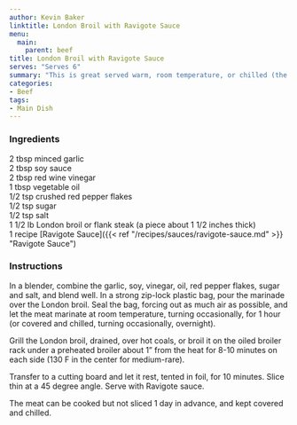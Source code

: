 ```yaml
---
author: Kevin Baker
linktitle: London Broil with Ravigote Sauce
menu:
  main:
    parent: beef
title: London Broil with Ravigote Sauce
serves: "Serves 6"
summary: "This is great served warm, room temperature, or chilled (the latter being especially appealing on a hot day)."
categories:
- Beef
tags:
- Main Dish
---
```

### Ingredients

<div class="ingredient-list">

2 tbsp minced garlic  
2 tbsp soy sauce  
2 tbsp red wine vinegar  
1 tbsp vegetable oil    
1/2 tsp crushed red pepper flakes  
1/2 tsp sugar  
1/2 tsp salt  
1 1/2 lb London broil or flank steak (a piece about 1 1/2 inches thick)  
1 recipe [Ravigote Sauce]({{< ref "/recipes/sauces/ravigote-sauce.md" >}} "Ravigote Sauce")   

</div>

### Instructions
In a blender, combine the garlic, soy, vinegar, oil, red pepper flakes, sugar and salt, and blend well. In a strong zip-lock plastic bag, pour the marinade over the London broil. Seal the bag, forcing out as much air as possible, and let the meat marinate at room temperature, turning occasionally, for 1 hour (or covered and chilled, turning occasionally, overnight).

Grill the London broil, drained, over hot coals, or broil it on the oiled broiler rack under a preheated broiler about 1” from the heat for 8-10 minutes on each side (130 F in the center for medium-rare). 

Transfer to a cutting board and let it rest, tented in foil, for 10 minutes. Slice thin at a 45 degree angle. Serve with Ravigote sauce.

The meat can be cooked but not sliced 1 day in advance, and kept covered and chilled. 